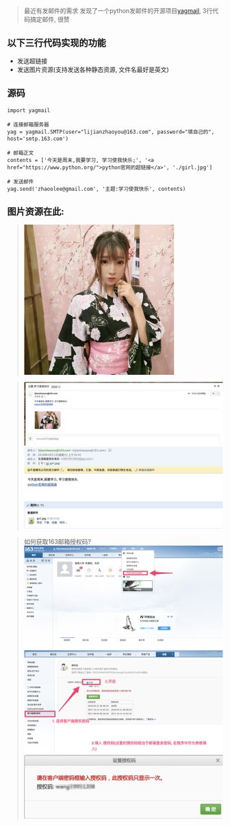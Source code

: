 > 最近有发邮件的需求
> 发现了一个python发邮件的开源项目[yagmail](https://github.com/kootenpv/yagmail), 3行代码搞定邮件, 很赞

## 以下三行代码实现的功能

- 发送超链接
- 发送图片资源(支持发送各种静态资源, 文件名最好是英文)

## 源码
```
import yagmail

# 连接邮箱服务器
yag = yagmail.SMTP(user="lijianzhaoyou@163.com", password="填自己的", host='smtp.163.com')

# 邮箱正文
contents = ['今天是周末,我要学习, 学习使我快乐;', '<a href="https://www.python.org/">python官网的超链接</a>', './girl.jpg']

# 发送邮件
yag.send('zhaoolee@gmail.com', '主题:学习使我快乐', contents)
```

##  图片资源在此:
> ![girl.jpg](https://raw.githubusercontent.com/zhaoolee/GraphBed/master/zhaoolee_images000000/f0d68a44d83322c194482f4c28adfc36.png)

> ![gmail收到的邮件](https://raw.githubusercontent.com/zhaoolee/GraphBed/master/zhaoolee_images000000/342f5110530330f2fc61b1198d6c3080.png)
> ![qq邮箱收到的邮件](https://raw.githubusercontent.com/zhaoolee/GraphBed/master/zhaoolee_images000000/a7cc6caa5d9cadd8fdef46754437f85c.png)



> 如何获取163邮箱授权码?
> ![设置 => POP3/SMTP/IMAP](https://raw.githubusercontent.com/zhaoolee/GraphBed/master/zhaoolee_images000000/245479d46b420b90ace78fc62fc1ae9b.png)
> ![设置授权码](https://raw.githubusercontent.com/zhaoolee/GraphBed/master/zhaoolee_images000000/e3cfd472a30bfa823e3b1252a4d92d1a.png)
> ![弹框提示](https://raw.githubusercontent.com/zhaoolee/GraphBed/master/zhaoolee_images000000/8a00504611a070226e4ce78a66c658b7.png)

